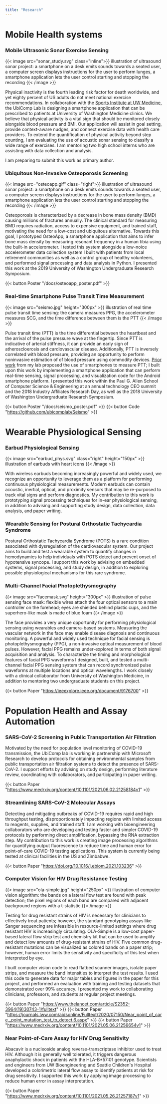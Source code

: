 ```yaml
---
title: "Research"
---
```




# Mobile Health systems

### Mobile Ultrasonic Sonar Exercise Sensing

{{< image src="sonar_study.svg" class="inline">}}
illustration of ultrasound sonar project: a smartphone on a desk emits sounds towards a seated user, a computer screen displays instructions for the user to perform lunges, a smartphone application lets the user control starting and stopping the recording
{{< /image >}}

Physical inactivity is the fourth leading risk factor for death worldwide, and yet eighty percent of US adults do not meet national exercise recommendations. In collaboration with the [Sports Institute at UW Medicine](https://thesportsinstitute.com/), the UbiComp Lab is designing a smartphone application that can be prescribed to patients at University of Washington Medicine clinics. We believe that physical activity is a vital sign that should be monitored closely alongside blood pressure and BMI. Our application will assist in goal setting, provide context-aware nudges, and connect exercise data with health care providers. To extend the quantification of physical activity beyond step counting, I am evaluating the use of acoustic sonar sensing to classify a wide range of exercises. I am mentoring two high school interns who are assisting with data collection and analysis.

I am preparing to submit this work as primary author.


### Ubiquitous Non-Invasive Osteoporosis Screening
{{< image src="osteoapp.gif" class="right">}}
illustration of ultrasound sonar project: a smartphone on a desk emits sounds towards a seated user, a computer screen displays instructions for the user to perform lunges, a smartphone application lets the user control starting and stopping the recording
{{< /image >}}

Osteoporosis is characterized by a decrease in bone mass density (BMD) causing millions of fractures annually. The clinical standard for measuring BMD requires  radiation, access to expensive equipment, and trained staff, motivating the need for a low-cost and ubiquitous alternative. Towards this goal, I prototyped OsteoApp, a smartphone application that aims to infer bone mass density by measuring resonant frequency in a human tibia using the built-in accelerometer. I tested this system alongside a low-noice accelerometer data collection system I built with patients from local retirement communities as well as a control group of healthy volunteers, and performed signal processing and data analysis in Python. I presented this work at the 2019 University of Washington Undergraduate Research Symposium.

{{< button Poster "/docs/osteoapp_poster.pdf" >}}

### Real-time Smartphone Pulse Transit Time Measurement

{{< image src="seismo.jpg" height="300px" >}}
illustration of real time pulse transit time sensing: the camera measures PPG, the accelerometer measures SCG, and the time difference between them is the PTT
{{< /image >}}

Pulse transit time (PTT) is the time differential between the heartbeat and the arrival of the pulse pressure wave at the fingertip. Since PTT is indicative of arterial stiffness, it can provide an early sign of atheroscloerosis and cardiovascular disease. Additionally, PTT is inversely correlated with blood pressure, providing an opportunity to perform noninvasive estimation of of blood pressure using commodity devices. [Prior work](https://ubicomplab.cs.washington.edu/pdfs/seismo.pdf) from my lab proposed the use of smartphones to measure PTT; I built upon this work by implementing a smartphone application that can perform real-time sensing, signal processing, and visualization code for the Android smartphone platform. I presented this work within the Paul G. Allen School of Computer Science & Engineering at an annual technology CEO summit and the 2018 Industry Affiliates Research Day, as well as the 2018 University of Washington Undergraduate Research Symposium.

{{< button Poster "/docs/seismo_poster.pdf" >}}
{{< button Code "https://github.com/ubicomplab/Seismo" >}}



# Wearable Physiological Sensing


### Earbud Physiological Sensing

{{< image src="earbud_phys.svg" class="right" height="150px" >}}
illustration of earbuds with heart icons
{{< /image >}}

With wireless earbuds becoming increasingly powerful and widely used,
we recognize an opportunity to leverage them as a platform for performing
continuous physiological measurements. Modern earbuds can contain acoustic,
inertial, optical, and proximity sensors that may be re-purposed to track
vital signs and perform diagnostics.
My contribution to this work is prototyping signal processing techniques
for in-ear physiological sensing, in addition to advising and supporting study
design, data collection, data analysis, and paper writing.

### Wearable Sensing for Postural Orthostatic Tachycardia Syndrome
Postural Orthostatic Tachycardia Syndrome (POTS) is a rare condition
associated with dysregulation of the cardiovascular system. Our project aims
to build and test a wearable system to quantify changes in hemodynamics
to help individuals with POTS detect and prevent onset of hypotensive syncope.
I support this work by advising on embedded systems, signal processing,
and study design, in addition to exploring possible physiological mechanisms
for this rare syndrome.

### Multi-Channel Facial Photoplethysmography

{{< image src="facemask.svg" height="300px" >}}
illustration of pulse sensing face mask: flexible wires attach the four optical sensors to a main controller on the forehead; eyes are shielded behind plastic cups, and the superhero-like mask is made of blue foam
{{< /image >}}

The face provides a very unique opportunity for performing physiological
sensing using wearables and camera-based systems. Measuring the vascular
network in the face may enable disease diagnosis and continuous monitoring.
A powerful and widely used technique for facial sensing is photoplethysmography (PPG),
a non-invasive optical measurement of blood pulses. However, facial PPG
remains under-explored in terms of both signal acquisition and analysis.
To characterize the timing and morphological features of facial PPG
waveforms I designed, built, and tested a multi-channel facial PPG sensing
system that can record synchronized pulse waveforms at multiple locations
and optical wavelengths.
I work closely with a clinical collaborator from University of Washington Medicine,
in addition to
mentoring two undergraduate students on this project.

{{< button Paper "https://ieeexplore.ieee.org/document/9176700" >}}



# Population Health and Assay Automation

### SARS-CoV-2 Screening in Public Transportation Air Filtration

Motivated by the need for population level monitoring of COVID-19 transmission,
the UbiComp lab is working in partnership with Microsoft Research to develop
protocols for obtaining environmental samples from public transportation
air filtration systems to detect the presence of SARS-CoV-2. I support efforts
by advising on study design, performing literature review, coordinating with
collaborators, and participating in paper writing.

{{< button Paper "https://www.medrxiv.org/content/10.1101/2021.06.02.21258184v1" >}}


### Streamlining SARS-CoV-2 Molecular Assays

Detecting and mitigating outbreaks of COVID-19 requires rapid and high
throughput testing, disproportionately impacting regions with limited access
to reagents, supplies, and trained staff. I am working with
bioengineering collaborators who are developing and testing faster and simpler COVID-19
protocols by performing direct amplification, bypassing the RNA extraction
step. My contribution to this work is creating image processing algorithms for
quantifying output fluorescence to reduce time and human error for point-of-care
COVID-19 testing applications. This system is currently being tested at clinical
facilities in the US and Zimbabwe.

{{< button Paper "https://doi.org/10.1016/j.ebiom.2021.103236" >}}

### Computer Vision for HIV Drug Resistance Testing

{{< image src="ola-simple.jpg" height="250px" >}}
illustration of computer vision algorithm: the bands on a lateral flow test are found with peak detection; the pixel regions of each band are compared with adjacent background regions with a t-statistic
{{< /image >}}

Testing for drug resistant strains of HIV is necessary for clinicians to effectively treat patients; however, the standard genotyping assays like Sanger sequencing are infeasible in resource-limited settings where drug resistant HIV is increasingly circulating. OLA-Simple is a low-cost paper-based lateral flow strip test and chemistry kit that can be used to amplify and detect low amounts of drug-resistant strains of HIV. Five common drug-resistant mutations can be visualized as colored bands on a paper strip; however, human error limits the sensitivity and specificity of this test when interpreted by eye.

I built computer vision code to read flatbed scanner images, isolate paper strips, and measure the band intensities to interpret the test results. I used this code to generate data for major tables and figures in the paper for this project, and performed an evaluation with training and testing datasets that demonstrated over 99% accuracy. I presented my work to collaborating clinicians, professors, and students at regular project meetings.

{{< button Paper "https://www.thelancet.com/article/S2352-3964(19)30743-1/fulltext" >}}
{{< button Paper "https://journals.lww.com/aidsonline/Fulltext/2020/07150/Near_point_of_care,_point_mutation_test_to_detect.6.aspx" >}}
{{< button Paper "https://www.medrxiv.org/content/10.1101/2021.05.06.21256654v1" >}}

###  Near Point-of-Care Assay for HIV Drug Sensitivity

Abacavir is a nucleoside analog reverse-transcriptase inhibitor used to treat
HIV. Although it is generally well tolerated, it triggers dangerous
anaphylactic shock in patients with the HLA-B*57:01 genotype. Scientists and
engineers from UW Bioengineering and Seattle Children's Hospital developed a
colorimetric lateral flow assay to identify patients at risk for drug
sensitivity. I supported this work by applying image processing to reduce
human error in assay interpretation.

{{< button Paper "https://www.medrxiv.org/content/10.1101/2021.05.26.21257187v1" >}}
